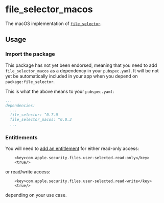 # file_selector_macos

The macOS implementation of [`file_selector`][1].

## Usage

### Import the package

This package has not yet been endorsed, meaning that you need to add `file_selector_macos`
as a dependency in your `pubspec.yaml`. It will be not yet be automatically included in your app
when you depend on `package:file_selector`.

This is what the above means to your `pubspec.yaml`:

```yaml
...
dependencies:
  ...
  file_selector: ^0.7.0
  file_selector_macos: ^0.0.3
  ...
```

### Entitlements

You will need to [add an entitlement][2] for either read-only access:
```
	<key>com.apple.security.files.user-selected.read-only</key>
	<true/>
```
or read/write access:
```
	<key>com.apple.security.files.user-selected.read-write</key>
	<true/>
```
depending on your use case.

[1]: https://github.com/flutter/plugins/tree/master/packages/file_selector
[2]: https://flutter.dev/desktop#entitlements-and-the-app-sandbox
